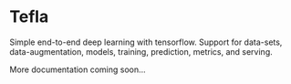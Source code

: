 # Tefla
Simple end-to-end deep learning with tensorflow. 
Support for data-sets, data-augmentation, models, training, prediction, metrics, and serving.

More documentation coming soon...
